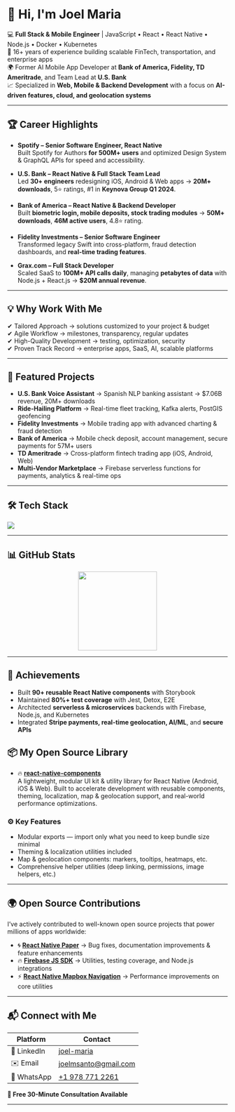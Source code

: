 

# 👋 Hi, I'm Joel Maria

💻 **Full Stack & Mobile Engineer** | JavaScript • React • React Native • Node.js • Docker • Kubernetes  
🚀 16+ years of experience building scalable FinTech, transportation, and enterprise apps  
🌍 Former AI Mobile App Developer at **Bank of America, Fidelity, TD Ameritrade**, and Team Lead at **U.S. Bank**  
📈 Specialized in **Web, Mobile & Backend Development** with a focus on **AI-driven features, cloud, and geolocation systems**  

---

## 🏆 Career Highlights
- **Spotify – Senior Software Engineer, React Native**  
  Built Spotify for Authors **for 500M+ users** and optimized Design System & GraphQL APIs for speed and accessibility.

- **U.S. Bank – React Native & Full Stack Team Lead**  
  Led **30+ engineers** redesigning iOS, Android & Web apps → **20M+ downloads**, 5⭐ ratings, #1 in **Keynova Group Q1 2024**.  

- **Bank of America – React Native & Backend Developer**  
  Built **biometric login, mobile deposits, stock trading modules** → **50M+ downloads**, **46M active users**, 4.8⭐ rating.  

- **Fidelity Investments – Senior Software Engineer**  
  Transformed legacy Swift into cross-platform, fraud detection dashboards, and **real-time trading features**.  

- **Grax.com – Full Stack Developer**  
  Scaled SaaS to **100M+ API calls daily**, managing **petabytes of data** with Node.js + React.js → **$20M annual revenue**.  

---

## 💡 Why Work With Me
✔ Tailored Approach → solutions customized to your project & budget  
✔ Agile Workflow → milestones, transparency, regular updates  
✔ High-Quality Development → testing, optimization, security  
✔ Proven Track Record → enterprise apps, SaaS, AI, scalable platforms  

---

## 🚀 Featured Projects
- **U.S. Bank Voice Assistant** → Spanish NLP banking assistant → $7.06B revenue, 20M+ downloads  
- **Ride-Hailing Platform** → Real-time fleet tracking, Kafka alerts, PostGIS geofencing  
- **Fidelity Investments** → Mobile trading app with advanced charting & fraud detection  
- **Bank of America** → Mobile check deposit, account management, secure payments for 57M+ users  
- **TD Ameritrade** → Cross-platform fintech trading app (iOS, Android, Web)  
- **Multi-Vendor Marketplace** → Firebase serverless functions for payments, analytics & real-time ops  

---

## 🛠️ Tech Stack
<p>
  <img src="https://skillicons.dev/icons?i=react,nodejs,ts,js,kafka,php,laravel,firebase,python,django,graphql,postgres,mongodb,docker,kubernetes,redis,git,aws,gcp,redux,webpack,wordpress,androidstudio,babel,bootstrap,css,html,figma,mysql,supabase" />
</p>

---

## 📊 GitHub Stats

<p align="center">
  <img height="180" src="https://github-readme-stats.vercel.app/api?username=brentvatne&show_icons=true&theme=radical&count_private=true&hide=stars" />
</p>

---

## 🏅 Achievements
- Built **90+ reusable React Native components** with Storybook  
- Maintained **80%+ test coverage** with Jest, Detox, E2E  
- Architected **serverless & microservices** backends with Firebase, Node.js, and Kubernetes  
- Integrated **Stripe payments, real-time geolocation, AI/ML**, and **secure APIs**  


## 📦 My Open Source Library

- 🔥 **[react-native-components](https://github.com/jmstechnologiesinc/react-native-components)**  
A lightweight, modular UI kit & utility library for React Native (Android, iOS & Web). Built to accelerate development with reusable components, theming, localization, map & geolocation support, and real-world performance optimizations.

### ⚙️ Key Features
- Modular exports — import only what you need to keep bundle size minimal
- Theming & localization utilities included 
- Map & geolocation components: markers, tooltips, heatmaps, etc.
- Comprehensive helper utilities (deep linking, permissions, image helpers, etc.) 
---

## 🌍 Open Source Contributions

I’ve actively contributed to well-known open source projects that power millions of apps worldwide:

- 🌀 **[React Native Paper](https://github.com/jmstechnologiesinc/react-native-paper)** → Bug fixes, documentation improvements & feature enhancements  
- 🔥 **[Firebase JS SDK](https://github.com/firebase/firebase-js-sdk)** → Utilities, testing coverage, and Node.js integrations  
- ⚡ **[React Native Mapbox Navigation](https://github.com/jmstechnologiesinc/react-native-mapbox-navigation)** → Performance improvements on core utilities  
---


## 📬 Connect with Me  

| Platform   | Contact |
|------------|---------|
| 🔗 LinkedIn | [joel-maria](https://www.linkedin.com/in/joel-maria-960a7820/) |
| ✉️ Email    | [joelmsanto@gmail.com](mailto:joelmsanto@gmail.com) |
| 📱 WhatsApp | [+1 978 771 2261](https://wa.me/19787712261) |

**🎯 Free 30-Minute Consultation Available**

---


